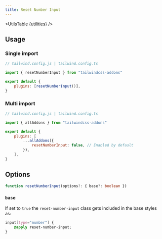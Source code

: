```yaml
---
title: Reset Number Input
---
```


<script>
	import UtilsTable from '$lib/UtilsTable.svelte'
	import { getUtilities } from "$utils/tailwind.js"
    import { resetNumberInput } from "tailwindcss-addons"
    const utilities = getUtilities(resetNumberInput().handler);
</script>

<UtilsTable {utilities} />

## Usage

### Single import

```js
// tailwind.config.js | tailwind.config.ts

import { resetNumberInput } from "tailwindcss-addons"

export default {
    plugins: [resetNumberInput()],
}
```

### Multi import

```js
// tailwind.config.js | tailwind.config.ts

import { allAddons } from "tailwindcss-addons"

export default {
    plugins: [
        ...allAddons({
            resetNumberInput: false, // Enabled by default
        }),
    ],
}
```

## Options

```ts
function resetNumberInput(options?: { base?: boolean })
```

### `base`

If set to `true` the `reset-number-input` class gets included in the base styles as:

```css
input[type="number"] {
    @apply reset-number-input;
}
```
